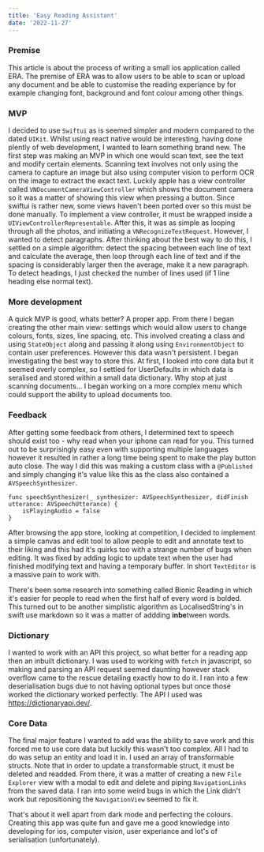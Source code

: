 ```yaml
---
title: 'Easy Reading Assistant'
date: '2022-11-27'
---
```


### Premise

This article is about the process of writing a small ios application called ERA. The premise of ERA was to allow users to be able to scan or upload any document and be able to customise the reading experiance by for example changing font, background and font colour among other things.

### MVP

I decided to use `Swiftui` as is seemed simpler and modern compared to the dated `UIKit`. Whilst using react native would be interesting, having done plently of web development, I wanted to learn something brand new. The first step was making an MVP in which one would scan text, see the text and modify certain elements. Scanning text involves not only using the camera to capture an image but also using computer vision to perform OCR on the image to extract the exact text. Luckily apple has a view controller called `VNDocumentCameraViewController` which shows the document camera so it was a matter of showing this view when pressing a button.
Since swiftui is rather new, some views haven't been ported over so this must be done manually. To implement a view controller, it must be wrapped inside a `UIViewControllerRepresentable`. After this, it was as simple as looping through all the photos, and initiating a `VNRecognizeTextRequest`. However, I wanted to detect paragraphs. After thinking about the best way to do this, I settled on a simple algorithm: detect the spacing between each line of text and calculate the average, then loop through each line of text and if the spacing is considerably larger then the average, make it a new paragraph. To detect headings, I just checked the number of lines used (if 1 line heading else normal text).

### More development

A quick MVP is good, whats better? A proper app. From there I began creating the other main view: settings which would allow users to change colours, fonts, sizes, line spacing, etc. This involved creating a class and using `StateObject` along and passing it along using `EnvironmentObject` to contain user preferences. However this data wasn't persistent. I began investigating the best way to store this. At first, I looked into core data but it seemed overly complex, so I settled for UserDefaults in which data is seralised and stored within a small data dictionary. Why stop at just scanning documents... I began working on a more complex menu which could support the ability to upload documents too. 

### Feedback

After getting some feedback from others, I determined text to speech should exist too - why read when your iphone can read for you. This turned out to be surprisingly easy even with supporting multiple languages however it resulted in rather a long time being spent to make the play button auto close. The way I did this was making a custom class with a `@Published` and simply changing it's value like this as the class also contained a `AVSpeechSynthesizer`. 
```
func speechSynthesizer(_ synthesizer: AVSpeechSynthesizer, didFinish utterance: AVSpeechUtterance) {
	isPlayingAudio = false
}
```

After browsing the app store, looking at competition, I decided to implement a simple canvas and edit tool to allow people to edit and annotate text to their liking and this had it's quirks too with a strange number of bugs when editing. It was fixed by adding logic to update text when the user had finished modifying text and having a temporary buffer. In short `TextEditor` is a massive pain to work with.

There's been some research into something called Bionic Reading in which it's easier for people to read when the first half of every word is bolded. This turned out to be another simplistic algorithm as LocalisedString's in swift use markdown so it was a matter of addding **inbe**tween words.

### Dictionary 

I wanted to work with an API this project, so what better for a reading app then an inbuilt dictionary. I was used to working with `fetch` in javascript, so making and parsing an API request seemed daunting however stack overflow came to the rescue detailing exactly how to do it. I ran into a few deserialisation bugs due to not having optional types but once those worked the dictionary worked perfectly. The API I used was https://dictionaryapi.dev/. 

### Core Data 

The final major feature I wanted to add was the ability to save work and this forced me to use core data but luckily this wasn't too complex. All I had to do was setup an entity and load it in. I used an array of transformable structs. Note that in order to update a transformable struct, it must be deleted and readded. From there, it was a matter of creating a new `File Explorer` view with a modal to edit and delete and piping `NavigationLinks` from the saved data. I ran into some weird bugs in which the Link didn't work but repositioning the `NavigationView` seemed to fix it. 

That's about it well apart from dark mode and perfecting the colours. Creating this app was quite fun and gave me a good knowledge into developing for ios, computer vision, user experiance and lot's of serialisation (unfortunately).